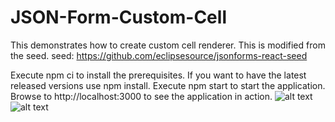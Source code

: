 # JSON-Form-Custom-Cell
This demonstrates how to create custom cell renderer. This is modified from the seed.
seed: https://github.com/eclipsesource/jsonforms-react-seed 

Execute npm ci to install the prerequisites. If you want to have the latest released versions use npm install.
Execute npm start to start the application.
Browse to http://localhost:3000 to see the application in action.
![alt text](https://github.com/pacific0009/JSON-Form-Custom-Cell/blob/master/ScreenShot1.png)
![alt text](https://github.com/pacific0009/JSON-Form-Custom-Cell/blob/master/Screen%20Shot2.png)
